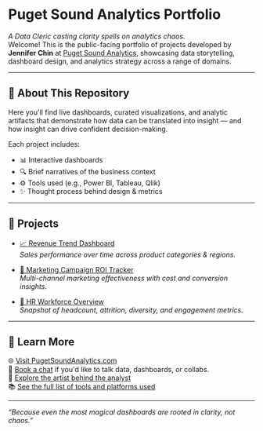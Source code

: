 # Puget Sound Analytics Portfolio

_A Data Cleric casting clarity spells on analytics chaos._  
Welcome! This is the public-facing portfolio of projects developed by **Jennifer Chin** at [Puget Sound Analytics](https://pugetsoundanalytics.com), showcasing data storytelling, dashboard design, and analytics strategy across a range of domains.

---

## 🧠 About This Repository

Here you'll find live dashboards, curated visualizations, and analytic artifacts that demonstrate how data can be translated into insight — and how insight can drive confident decision-making.

Each project includes:
- 📊 Interactive dashboards
- 🔍 Brief narratives of the business context
- ⚙️ Tools used (e.g., Power BI, Tableau, Qlik)
- ✨ Thought process behind design & metrics

---

## 📂 Projects

- [📈 Revenue Trend Dashboard](dashboards/revenue-dashboard.md)  
  _Sales performance over time across product categories & regions._

- [🎯 Marketing Campaign ROI Tracker](dashboards/marketing-dashboard.md)  
  _Multi-channel marketing effectiveness with cost and conversion insights._

- [👥 HR Workforce Overview](dashboards/hr-dashboard.md)  
  _Snapshot of headcount, attrition, diversity, and engagement metrics._

---

## 🔗 Learn More

🌐 [Visit PugetSoundAnalytics.com](https://pugetsoundanalytics.com)  
📅 [Book a chat](https://cal.com/jennchin) if you'd like to talk data, dashboards, or collabs.  
🎨 [Explore the artist behind the analyst](https://jenniferchinartist.com)  
📚 [See the full list of tools and platforms used](docs/tools.md)  

---

_“Because even the most magical dashboards are rooted in clarity, not chaos.”_
